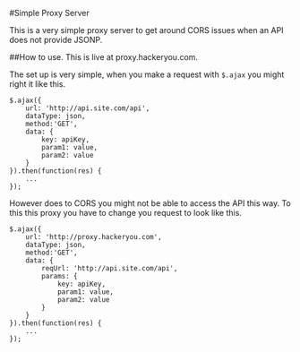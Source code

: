 #Simple Proxy Server

This is a very simple proxy server to get around CORS issues when an API does not provide JSONP.

##How to use.
This is live at proxy.hackeryou.com. 

The set up is very simple, when you make a request with `$.ajax` you might right it like this.

	$.ajax({
		url: 'http://api.site.com/api',
		dataType: json,
		method:'GET',
		data: {
			key: apiKey,
			param1: value,
			param2: value
		}
	}).then(function(res) {
		...
	});

However does to CORS you might not be able to access the API this way. To this this proxy you have to change you request to look like this.

	$.ajax({
		url: 'http://proxy.hackeryou.com',
		dataType: json,
		method:'GET',
		data: {
			reqUrl: 'http://api.site.com/api',
			params: {
				key: apiKey,
				param1: value,
				param2: value
			}
		}
	}).then(function(res) {
		...
	});